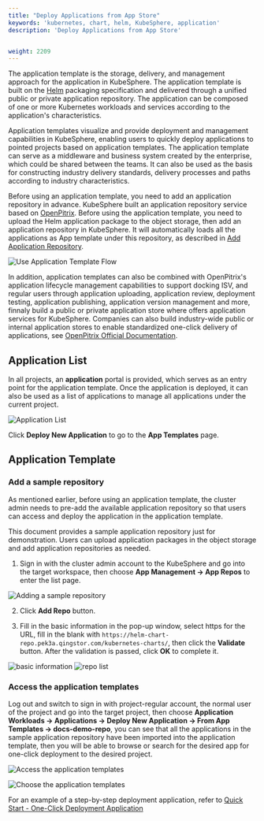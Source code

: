 ```yaml
---
title: "Deploy Applications from App Store"
keywords: 'kubernetes, chart, helm, KubeSphere, application'
description: 'Deploy Applications from App Store'


weight: 2209
---
```


The application template is the storage, delivery, and management approach for the application in KubeSphere. The application template is built on the [Helm](https://helm.sh/) packaging specification and delivered through a unified public or private application repository. The application can be composed of one or more Kubernetes workloads and services according to the application's characteristics.

Application templates visualize and provide deployment and management capabilities in KubeSphere, enabling users to quickly deploy applications to pointed projects based on application templates. The application template can serve as a middleware and business system created by the enterprise, which could be shared between the teams. It can also be used as the basis for constructing industry delivery standards, delivery processes and paths according to industry characteristics. 

Before using an application template, you need to add an application repository in advance. KubeSphere built an application repository service based on [OpenPitrix](https://openpitrix.io). Before using the application template, you need to upload the Helm application package to the object storage, then add an application repository in KubeSphere. It will automatically loads all the applications as App template under this repository, as described in [Add Application Repository](../deploy-app-from-repo).

![Use Application Template Flow](/images/application-templates/app-template-en.png)

In addition, application templates can also be combined with OpenPitrix's application lifecycle management capabilities to support docking ISV, and regular users through application uploading, application review, deployment testing, application publishing, application version management and more, finnaly build a public or private application store where offers application services for KubeSphere. Companies can also build industry-wide public or internal application stores to enable standardized one-click delivery of applications, see [OpenPitrix Official Documentation](https://openpitrix.io/docs/v0.4/zh-CN/manual-guide/introduction).

## Application List

In all projects, an **application** portal is provided, which serves as an entry point for the application template. Once the application is deployed, it can also be used as a list of applications to manage all applications under the current project.

![Application List](/images/application-templates/app-portal.png)

Click **Deploy New Application** to go to the **App Templates** page.

## Application Template

### Add a sample repository

As mentioned earlier, before using an application template, the cluster admin needs to pre-add the available application repository so that users can access and deploy the application in the application template.

This document provides a sample application repository just for demonstration. Users can upload application packages in the object storage and add application repositories as needed.

1. Sign in with the cluster admin account to the KubeSphere and go into the target workspace, then choose **App Management → App Repos** to enter the list page.

![Adding a sample repository](/images/application-templates/add-repo.png)

2. Click **Add Repo** button.

3. Fill in the basic information in the pop-up window, select https for the URL, fill in the blank with `https://helm-chart-repo.pek3a.qingstor.com/kubernetes-charts/`, then click the **Validate** button. After the validation is passed, click **OK** to complete it.

![basic information](/images/application-templates/validate-repo.png)
![repo list](https://pek3b.qingstor.com/kubesphere-docs/png/20190311145335.png)

### Access the application templates

Log out and switch to sign in with project-regular account, the normal user of the project and go into the target project, then choose  **Application Workloads → Applications → Deploy New Application → From App Templates → docs-demo-repo**, you can see that all the applications in the sample application repository have been imported into the application template, then you will be able to browse or search for the desired app for one-click deployment to the desired project.

![Access the application templates](/images/application-templates/deploy-new-application.png)

![Choose the application templates](/images/application-templates/choose-new-application.png)

For an example of a step-by-step deployment application, refer to [Quick Start - One-Click Deployment Application](../../quick-start/one-click-deploy)